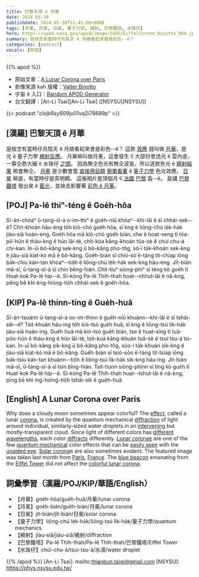 ```yaml
---
title: 巴黎天頂 ê 月華
date: 2024-05-30
publishdate: 2024-05-30T11:45:00+0800
tags: [月華, 月冕, 日冕, 量子力學, 繞射, 巴黎鐵塔, 水珠仔]
hero: https://apod.nasa.gov/apod/image/2405/EiffelCorona_Binotto_960.jpg
summary: 是按怎有當時仔烏陰天 ê 月娘看起來會是彩色--ê？
categories: [podcast]
vocals: [阿錕]
---
```


{{% apod %}}

- 原始文章：[A Lunar Corona over Paris](https://apod.nasa.gov/apod/ap240530.html)
- 影像來源 kah 版權：[Valter Binotto](mailto:info@valterbinotto.it)
- 宇宙 ê 入口：[Random APOD Generator](https://apod.nasa.gov/apod/random_apod.html)
- 台文翻譯：[An-Li Tsai][An-Li Tsai] ([NSYSU][NSYSU])

{{< podcast "clxjb6sy809ju01vq2i78689p" >}}

## [漢羅] 巴黎天頂 ê 月華
是按怎有當時仔烏陰天 ê 月娘看起來會是彩色--ê？
這款 [效應][effect] 就叫做 [月華][corona]，是 光 ê 量子力學 [繞射反應][diffraction]。
月華嘛叫做月冕，這會發生 tī 大部份會透光 ê 雲內底，一寡仝款大細 ê 水珠仔 [之間][intervening]。
因為無仝色光有無仝波長，所以逐款色光 ê [繞射結果][diffracts] 嘛會無仝。
[月冕][Lunar coronae] 是少數會當 [直接用目睭][unaided eye] [簡單看著][easily seen] ê [量子力學][quantum mechanical] 色光效應。
[日冕][Solar corona] 嘛是，有當時仔是真明顯。
這張相片是頂個月 tī [法國][France] [巴黎][Paris] 翕--ê。
是講 [巴黎鐵塔][Eiffel Tower] 發出來 ê [藍光][blue beacon]，並袂去影響著 [彩色 ê 月華][colorful lunar corona]。

## [POJ] Pa-lê thiⁿ-téng ê Goe̍h-hôa
Sī-án-chóaⁿ ū-tang-sî-á o͘-im-thiⁿ ê goe̍h-niû khòaⁿ--khí-lâi ē sī chhái-sek--ê?
Chit-khoán hāu-èng to̍h kiò-chò goe̍h hôa, sī kng ê liōng-chú le̍k-ha̍k jiàu-siā hoán-èng.
Goe̍h hôa mā kiò-chò goe̍h bián, che ē hoat-seng tī tōa-pō͘-hūn ē thàu-kng ê hûn lāi-té, chi̍t-kóa kāng-khoán tōa-sè ê chúi chu-á chi-kan.
In-ūi bô-kâng sek-kng ū bô-kâng pho-tn̂g, só͘-í ta̍k-khoán sek-kng ê jiàu-siā kiat-kó mā ē bô-kâng.
Goe̍h-bián sī chió-sò͘ ē-tàng ti̍t-chiap iōng ba̍k-chiu kán-tan khòaⁿ--tio̍h ê liōng-chú le̍k-ha̍k sek-kng hāu-èng.
Ji̍t-bián mā-sī, ū-tang-sî-á sī chin bêng-hián.
Chit-tiuⁿ siòng-phìⁿ sī téng kò goe̍h tī Hoat-kok Pa-lê hip--ê.
Sī-kóng Pa-lê Thih-thah hoat--chhut-lâi ê nâ-kng, pēng bē khì éng-hióng-tio̍h chhái-sek ê goe̍h-hôa.

## [KIP] Pa-lê thinn-tíng ê Gue̍h-huâ
Sī-án-tsuánn ū-tang-sî-á oo-im-thinn ê gue̍h-niû khuànn--khí-lâi ē sī tshái-sik--ê?
Tsit-khuán hāu-ìng to̍h kiò-tsò gue̍h huâ, sī kng ê liōng-tsú li̍k-ha̍k jiàu-siā huán-ìng.
Gue̍h huâ mā kiò-tsò gue̍h bián, tse ē huat-sing tī tuā-pōo-hūn ē thàu-kng ê hûn lāi-té, tsi̍t-kuá kāng-khuán tuā-sè ê tsuí tsu-á tsi-kan.
In-uī bô-kâng sik-kng ū bô-kâng pho-tn̂g, sóo-í ta̍k-khuán sik-kng ê jiàu-siā kiat-kó mā ē bô-kâng.
Gue̍h-bián sī tsió-sòo ē-tàng ti̍t-tsiap iōng ba̍k-tsiu kán-tan khuànn--tio̍h ê liōng-tsú li̍k-ha̍k sik-kng hāu-ìng.
Ji̍t-bián mā-sī, ū-tang-sî-á sī tsin bîng-hián.
Tsit-tiunn siòng-phìnn sī tíng kò gue̍h tī Huat-kok Pa-lê hip--ê.
Sī-kóng Pa-lê Thih-thah huat--tshut-lâi ê nâ-kng, pīng bē khì íng-hióng-tio̍h tshái-sik ê gue̍h-huâ.

## [English] A Lunar Corona over Paris
Why does a cloudy moon sometimes appear colorful?
The [effect][effect], called a lunar [corona][corona], is created by the quantum mechanical [diffraction][diffraction] of light around individual, similarly-sized water droplets in an [intervening][intervening] but mostly-transparent cloud.
Since light of different colors has [different wavelengths][different wavelengths], each color [diffracts][diffracts] differently.
[Lunar coronae][Lunar coronae] are one of the few [quantum mechanical][quantum mechanical] color effects that can be [easily seen][easily seen] with the [unaided eye][unaided eye].
[Solar corona][Solar corona]e are also sometimes evident.
The featured image was taken last month from [Paris][Paris], [France][France].
The [blue beacon][blue beacon] emanating from the [Eiffel Tower][Eiffel Tower] did not affect the [colorful lunar corona][colorful lunar corona].

## 詞彙學習（漢羅/POJ/KIP/華語/English）
- 【月華】goe̍h-hôa/gue̍h-huâ/月華/lunar corona
- 【月冕】goe̍h-bián/gue̍h-bián/月冕/lunar corona
- 【日冕】ji̍t-bián/ji̍t-bián/日冕/solar corona
- 【量子力學】liōng-chú le̍k-ha̍k/liōng-tsú li̍k-ha̍k/量子力學/quantum mechanics
- 【繞射】jiàu-siā/jiàu-siā/繞射/diffraction
- 【巴黎鐵塔】Pa-lê Thih-thah/Pa-lê Thih-thah/巴黎鐵塔/Eiffel Tower
- 【水珠仔】chúi-chu-á/tsuí-tsu-á/水滴/water droplet

{{% /apod %}}
[An-Li Tsai]: mailto:thianbun.taigi@gmail.com
[NSYSU]: https://phys.nsysu.edu.tw/

[copyright]: https://apod.nasa.gov/apod/fap/lib/about_apod.html#srapply
[License3]: https://creativecommons.org/licenses/by/3.0/
[License2]:https://creativecommons.org/licenses/by-nc-nd/2.0/

[effect]:https://www.atoptics.co.uk/droplets/corform.htm
[corona]:https://www.atoptics.co.uk/droplets/corona.htm
[diffraction]:https://en.wikipedia.org/wiki/Diffraction
[intervening]:https://www.youtube.com/watch?v=fgiOjqTiwn8
[different wavelengths]:https://science.nasa.gov/ems/01_intro
[diffracts]:https://www.exploratorium.edu/snacks/diffraction
[Lunar coronae]:https://en.wikipedia.org/wiki/Corona_(optical_phenomenon)
[quantum mechanical]:https://asterisk.apod.com/viewtopic.php?f=39&t=21334
[easily seen]:http://physics.stackexchange.com/questions/65397/quantum-mechanics-and-everyday-nature
[unaided eye]:https://images.freeimages.com/images/large-previews/755/dog-looking-at-the-camera-1411251.jpg
[Solar corona]:https://apod.nasa.gov/apod/ap160111.html
[Paris]:https://youtu.be/72kRM86V-dw
[France]:https://en.wikipedia.org/wiki/France
[blue beacon]:https://www.toureiffel.paris/en/news/history-and-culture/beacon-covering-whole-paris-region
[Eiffel Tower]:https://en.wikipedia.org/wiki/Eiffel_Tower
[colorful lunar corona]:https://apod.nasa.gov/apod/ap190916.html
